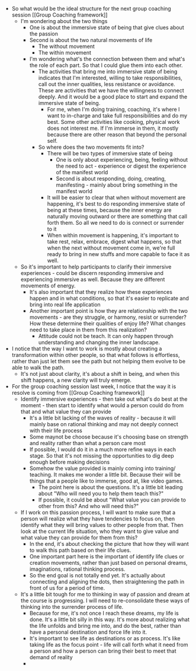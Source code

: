 - So what would be the ideal structure for the next group coaching session [[Group Coaching framework]]
    - I'm wondering about the two things
        - One is about the immersive state of being that give clues about the passion
        - Second is about the two natural movements of life
            - The without movement
            - The within movement
        - I'm wondering what's the connection between them and what's the role of each part. So that I could glue them into each other.
            - The activities that bring me into immersive state of being indicates that I'm interested, willing to take responsibilities, call out the inner qualities, less resistance or avoidance. These are activities that we have the willingness to connect deeply. And it would be a good place to start and expand the immersive state of being.
                - For me, when I'm doing training, coaching, it's where I want to in-charge and take full responsibilities and do my best. Some other activities like cooking, physical work does not interest me. If I'm immerse in them, it mostly because there are other reason that beyond the personal self. 
            - So where does the two movements fit into?
                - There will be two types of immersive state of being
                    - One is only about experiencing, being, feeling without the need to act - experience or digest the experience of the manifest world  
                    - Second is about responding, doing, creating, manifesting - mainly about bring something in the manifest world
                - It will be easier to clear that when without movement are happening, it's best to do responding immersive state of being at these times, because the inner energy are naturally moving outward or there are something that call forth them. So all we need to do is connect or surrender to it
                - When within movement is happening, it's important to take rest, relax, embrace, digest what happens, so that when the next without movement come in, we're full ready to bring in new stuffs and more capable to face it as well.
    - So it's important to help participants to clarify their immersive experiences - could be discern responding immersive and experiencing immersive as well. Because they are different movements of energy.
        - It's also important that they realize how these experiences happen and in what conditions, so that it's easier to replicate and bring into real life application
        - Another important point is how they are relationship with the two movements - are they struggle, or harmony, resist or surrender? How these determine their qualities of enjoy life? What changes need to take place in them from this realization?
            - Attitude could not be teach. It can only happen through understanding and changing the inner landscape.
- I notice that the way I want to work is mostly about creating a transformation within other people, so that what follows is effortless, rather than just let them see the path but not helping them evolve to be able to walk the path.
    - It's not just about clarity, it's about a shift in being, and when this shift happens, a new clarity will truly emerge.
- For the group coaching session last week, I notice that the way it is resolve is coming from [[Group Coaching framework]]
    - Identify immersive experiences - then take out what's do best at the moment - then start to identify what would a person could do from that and what value they can provide
        - It's a little bit lacking of the waves of reality - because it will mainly base on rational thinking and may not deeply connect with their life process
        - Some maynot be choose because it's choosing base on strength and reality rather than what a person care most 
        - If possible, I would do it in a much more refine ways in each stage. So that it's not missing the opportunities to dig deep enough before making decisions
        - Somehow the value provided is mainly coming into training/ teaching. It makes me wonder a little bit. Because their will be things that a people like to immerse, good at, like video games.
            - The point here is about the questions. It's a little bit leading about "Who will need you to help them teach this?"
            - If possible, it could be about "What value you can provide to other from this? And who will need this?"
    - If I work on this passion process, I will want to make sure that a person will realize what they have tendencies to focus on, then identify what they will bring values to other people from that. Then look at the current life situation, who they want to give value and what value they can provide for them from this?
        - In the end, it's about checking the picture that how they will want to walk this path based on their life clues.
        - One important part here is the important of identify life clues or creation movements, rather than just based on personal dreams, imaginations, rational thinking process.
        - So the end goal is not totally end yet. It's actually about connecting and aligning the dots, then straightening the path in front of us for a period of time. 
    - It's a little bit tough for me to thinking in way of passion and dream at the course is progressing. I will need to re-consolidate these ways of thinking into the surrender process of life. 
        - Because for me, it's not once I reach these dreams, my life is done. It's a little bit silly in this way. It's more about realizing what the life unfolds and bring me into, and do the best, rather than have a personal destination and force life into it. 
        - It's important to see life as destinations or as process. It's like taking life as the focus point - life will call forth what it need from a person and how a person can bring their best to meet that demand of reality
        - 
